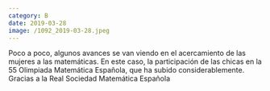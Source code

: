 ```yaml
--- 
category: B 
date: 2019-03-28 
image: /1092_2019-03-28.jpeg 
--- 
```


Poco a poco, algunos avances se van viendo en el acercamiento de las mujeres a las matemáticas. En este caso, la participación de las chicas en la 55 Olimpiada Matemática Española, que ha subido considerablemente. Gracias a la Real Sociedad Matemática Española